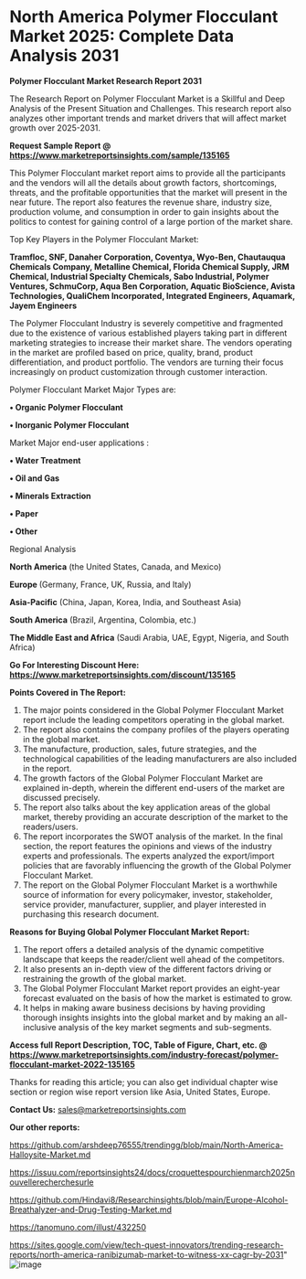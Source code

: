 # North America Polymer Flocculant Market 2025: Complete Data Analysis 2031

<strong>Polymer Flocculant Market Research Report 2031</strong>

The Research Report on Polymer Flocculant Market is a Skillful and Deep Analysis of the Present Situation and Challenges. This research report also analyzes other important trends and market drivers that will affect market growth over 2025-2031.

<strong>Request Sample Report @ <a href=https://www.marketreportsinsights.com/sample/135165>https://www.marketreportsinsights.com/sample/135165</a></strong>

This Polymer Flocculant market report aims to provide all the participants and the vendors will all the details about growth factors, shortcomings, threats, and the profitable opportunities that the market will present in the near future. The report also features the revenue share, industry size, production volume, and consumption in order to gain insights about the politics to contest for gaining control of a large portion of the market share.

Top Key Players in the Polymer Flocculant Market:

<strong>Tramfloc, SNF, Danaher Corporation, Coventya, Wyo-Ben, Chautauqua Chemicals Company, Metalline Chemical, Florida Chemical Supply, JRM Chemical, Industrial Specialty Chemicals, Sabo Industrial, Polymer Ventures, SchmuCorp, Aqua Ben Corporation, Aquatic BioScience, Avista Technologies, QualiChem Incorporated, Integrated Engineers, Aquamark, Jayem Engineers</strong>

The Polymer Flocculant Industry is severely competitive and fragmented due to the existence of various established players taking part in different marketing strategies to increase their market share. The vendors operating in the market are profiled based on price, quality, brand, product differentiation, and product portfolio. The vendors are turning their focus increasingly on product customization through customer interaction.

Polymer Flocculant Market Major Types are:

<strong>• Organic Polymer Flocculant

• Inorganic Polymer Flocculant</strong>

Market Major end-user applications :

<strong>• Water Treatment

• Oil and Gas

• Minerals Extraction

• Paper

• Other</strong>

Regional Analysis

</u><strong><b>North America</b></strong> (the United States, Canada, and Mexico)

<strong><b>Europe </b></strong>(Germany, France, UK, Russia, and Italy)

<strong><b>Asia-Pacific</b></strong> (China, Japan, Korea, India, and Southeast Asia)

<strong><b>South America</b></strong> (Brazil, Argentina, Colombia, etc.)

<strong><b>The Middle East and Africa</b></strong> (Saudi Arabia, UAE, Egypt, Nigeria, and South Africa)

<strong>Go For Interesting Discount Here: <a href=https://www.marketreportsinsights.com/discount/135165>https://www.marketreportsinsights.com/discount/135165</a></strong>

<strong>Points Covered in The Report:</strong>
<ol>
  <li>The major points considered in the Global Polymer Flocculant Market report include the leading competitors operating in the global market.</li>
  <li>The report also contains the company profiles of the players operating in the global market.</li>
  <li>The manufacture, production, sales, future strategies, and the technological capabilities of the leading manufacturers are also included in the report.</li>
  <li>The growth factors of the Global Polymer Flocculant Market are explained in-depth, wherein the different end-users of the market are discussed precisely.</li>
  <li>The report also talks about the key application areas of the global market, thereby providing an accurate description of the market to the readers/users.</li>
  <li>The report incorporates the SWOT analysis of the market. In the final section, the report features the opinions and views of the industry experts and professionals. The experts analyzed the export/import policies that are favorably influencing the growth of the Global Polymer Flocculant Market.</li>
  <li>The report on the Global Polymer Flocculant Market is a worthwhile source of information for every policymaker, investor, stakeholder, service provider, manufacturer, supplier, and player interested in purchasing this research document.</li>
</ol>
<strong>Reasons for Buying Global Polymer Flocculant Market Report:</strong>

<ol>
  <li>The report offers a detailed analysis of the dynamic competitive landscape that keeps the reader/client well ahead of the competitors.</li>
  <li>It also presents an in-depth view of the different factors driving or restraining the growth of the global market.</li>
  <li>The Global Polymer Flocculant Market report provides an eight-year forecast evaluated on the basis of how the market is estimated to grow.</li>
  <li>It helps in making aware business decisions by having providing thorough insights insights into the global market and by making an all-inclusive analysis of the key market segments and sub-segments.</li>
</ol>
<strong>Access full Report Description, TOC, Table of Figure, Chart, etc. @ <a href=https://www.marketreportsinsights.com/industry-forecast/polymer-flocculant-market-2022-135165>https://www.marketreportsinsights.com/industry-forecast/polymer-flocculant-market-2022-135165</a></strong>


Thanks for reading this article; you can also get individual chapter wise section or region wise report version like Asia, United States, Europe.

<strong>Contact Us:</strong>
sales@marketreportsinsights.com

<strong>Our other reports:</strong>

<a href=https://github.com/arshdeep76555/trendingg/blob/main/North-America-Halloysite-Market.md>https://github.com/arshdeep76555/trendingg/blob/main/North-America-Halloysite-Market.md</a>

<a href=https://issuu.com/reportsinsights24/docs/croquettespourchienmarch2025nouvellerecherchesurle>https://issuu.com/reportsinsights24/docs/croquettespourchienmarch2025nouvellerecherchesurle</a>

<a href=https://github.com/Hindavi8/Researchinsights/blob/main/Europe-Alcohol-Breathalyzer-and-Drug-Testing-Market.md>https://github.com/Hindavi8/Researchinsights/blob/main/Europe-Alcohol-Breathalyzer-and-Drug-Testing-Market.md</a>

<a href=https://tanomuno.com/illust/432250>https://tanomuno.com/illust/432250</a>

<a href=https://sites.google.com/view/tech-quest-innovators/trending-research-reports/north-america-ranibizumab-market-to-witness-xx-cagr-by-2031>https://sites.google.com/view/tech-quest-innovators/trending-research-reports/north-america-ranibizumab-market-to-witness-xx-cagr-by-2031</a>"
![image](https://github.com/user-attachments/assets/1ea1bc0c-e349-4fc5-bdcf-95f3bbaa840c)
